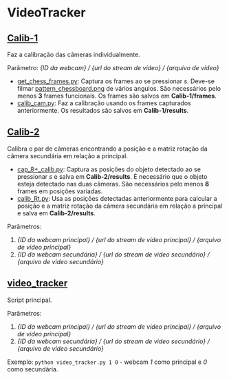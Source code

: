 # VideoTracker

## [Calib-1](Calib-1)
Faz a calibração das câmeras individualmente. 

Parâmetro: *{ID da webcam} / {url do stream de video} / {arquivo de video}*
- [get_chess_frames.py](Calib-1/get_chess_frames.py): Captura os frames ao se pressionar *s*. Deve-se filmar [pattern_chessboard.png](Calib-1/pattern_chessboard.png) de vários angulos. São necessários pelo menos **3** frames funcionais. Os frames são salvos em **Calib-1/frames**.
- [calib_cam.py](Calib-1/calib_cam.py): Faz a calibração usando os frames capturados anteriormente. Os resultados são salvos em **Calib-1/results**.

## [Calib-2](Calib-2)
Calibra o par de câmeras encontrando a posição e a matriz rotação da câmera secundária em relação a principal. 
- [cap_8+_calib.py](Calib-2/cap_8+_calib.py): Captura as posições do objeto detectado ao se pressionar *s* e salva em **Calib-2/results**. É necessário que o objeto esteja detectado nas duas câmeras. São necessários pelo menos **8** frames em posições variadas.
- [calib_Rt.py](Calib-2/calib_Rt.py): Usa as posições detectadas anteriormente para calcular a posição e a matriz rotação da câmera secundária em relação a principal e salva em **Calib-2/results**.

Parâmetros:
1. *{ID da webcam principal} / {url do stream de video principal} / {arquivo de video principal}*
2. *{ID da webcam secundária} / {url do stream de video secundário} / {arquivo de video secundário}*

## [video_tracker](video_tracker.py)
Script principal.

Parâmetros:
1. *{ID da webcam principal} / {url do stream de video principal} / {arquivo de video principal}*
2. *{ID da webcam secundária} / {url do stream de video secundário} / {arquivo de video secundário}*

Exemplo: `python video_tracker.py 1 0` - webcam *1* como principal e *0* como secundária.